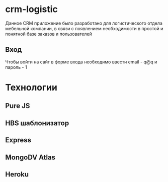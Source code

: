 # crm-logistic
Данное CRM приложение было разработано для логистического отдела мебельной компании, в связи с появлением необходимости в простой и понятной базе заказов и пользователей

## Вход

Чтобы войти на сайт в форме входа необходимо ввести email - q@q и пароль - 1

# Технологии
## Pure JS
## HBS шаблонизатор
## Express
## MongoDV Atlas
## Heroku
